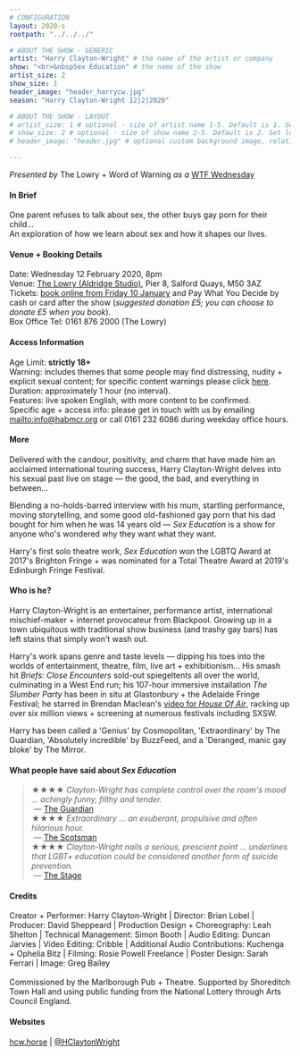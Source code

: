 ```yaml
---
# CONFIGURATION
layout: 2020-s
rootpath: "../../../"

# ABOUT THE SHOW - GENERIC
artist: "Harry Clayton-Wright" # the name of the artist or company
show: "<br>&nbspSex Education" # the name of the show
artist_size: 2
show_size: 1
header_image: "header_harrycw.jpg"   
season: "Harry Clayton-Wright 12|2|2020"

# ABOUT THE SHOW - LAYOUT
# artist_size: 1 # optional - size of artist name 1-5. Default is 1. Set longer names to lower values
# show_size: 2 # optional - size of show name 2-5. Default is 2. Set longer names to lower values
# header_image: "header.jpg" # optional custom background image, relative to current page

---
```

*Presented by* The Lowry + Word of Warning *as a* <a href="http://thelowry.com/about-us/festivals-projects/take-a-risk/wtf-wednesday" target="_blank">WTF Wednesday</a>
         
#### In Brief      
One parent refuses to talk about sex, the other buys gay porn for their child…<br>An exploration of how we learn about sex and how it shapes our lives.        
          
#### Venue + Booking Details           
Date: Wednesday 12 February 2020, 8pm        
Venue: <a href="http://thelowry.com/visit-lowry/how-to-get-here" target="_blank">The Lowry (Aldridge Studio)</a>, Pier 8, Salford Quays, M50 3AZ         
Tickets: <a href="http://thelowry.com/whats-on/wtf-wednesday-harry-clayton-wright-sex-education" target="_blank">book online from Friday 10 January</a> and Pay What You Decide by cash or card after the show (*suggested donation £5; you can choose to donate £5 when you book*).         
Box Office Tel: 0161 876 2000 (The Lowry)          
          
#### Access Information        
Age Limit: **strictly 18+**<br>Warning: includes themes that some people may find distressing, nudity + explicit sexual content; for specific content warnings please click [here](/warnings).<br>Duration: approximately 1 hour (no interval).<br>Features: live spoken English, with more content to be confirmed.<br>Specific age + access info: please get in touch with us by emailing <mailto:info@habmcr.org> or call 0161 232 6086 during weekday office hours.          
             
#### More         
Delivered with the candour, positivity, and charm that have made him an acclaimed international touring success, Harry Clayton-Wright delves into his sexual past live on stage — the good, the bad, and everything in between…        
          
Blending a no-holds-barred interview with his mum, startling performance, moving storytelling, and some good old-fashioned gay porn that his dad bought for him when he was 14 years old — *Sex Education* is a show for anyone who's wondered why they want what they want.         
         
Harry's first solo theatre work, *Sex Education* won the LGBTQ Award at 2017's Brighton Fringe + was nominated for a Total Theatre Award at 2019's Edinburgh Fringe Festival.         
        
#### Who is he?        
Harry Clayton-Wright is an entertainer, performance artist, international mischief-maker + internet provocateur from Blackpool. Growing up in a town ubiquitous with traditional show business (and trashy gay bars) has left stains that simply won't wash out.        
          
Harry's work spans genre and taste levels — dipping his toes into the worlds of entertainment, theatre, film, live art + exhibitionism… His smash hit *Briefs: Close Encounters* sold-out spiegeltents all over the world, culminating in a West End run; his 107-hour immersive installation *The Slumber Party* has been in situ at Glastonbury + the Adelaide Fringe Festival; he starred in Brendan Maclean's <a href="http://vimeo.com/200672866" target="_blank">video for *House Of Air*</a>, racking up over six million views + screening at numerous festivals including SXSW.        
         
Harry has been called a 'Genius' by Cosmopolitan, 'Extraordinary' by The Guardian, 'Absolutely incredible' by BuzzFeed, and a 'Deranged, manic gay bloke' by The Mirror.         
        
#### What people have said about *Sex Education*        
>★★★★ *Clayton-Wright has complete control over the room's mood … achingly funny, filthy and tender.*<br>&nbsp;— <a href="http://www.theguardian.com/stage/2019/aug/16/sex-education-oh-yes-oh-no-your-sexts-edinburgh-festival-2019" target="_blank">The Guardian</a><br>★★★★ *Extraordinary … an exuberant, propulsive and often hilarious hour.*
<br>&nbsp;— <a href="http://www.scotsman.com/arts-and-culture/edinburgh-festivals/theatre-review-sex-education-summerhall-edinburgh-1-4986003" target="_blank">The Scotsman</a><br>★★★★ *Clayton-Wright nails a serious, prescient point … underlines that LGBT+ education could be considered another form of suicide prevention.*<br>&nbsp;— <a href="http://www.thestage.co.uk/reviews/2019/sex-education-review-at-summerhall-edinburgh-nails-a-serious-point-about-lgbt-education" target="_blank">The Stage</a>           
        
#### Credits          
Creator + Performer: Harry Clayton-Wright | Director: Brian Lobel | Producer: David Sheppeard | Production Design + Choreography: Leah Shelton | Technical Management: Simon Booth | Audio Editing: Duncan Jarvies | Video Editing: Cribble | Additional Audio Contributions: Kuchenga + Ophelia Bitz | Filming: Rosie Powell Freelance | Poster Design: Sarah Ferrari | Image: Greg Bailey<br><br>Commissioned by the Marlborough Pub + Theatre. Supported by Shoreditch Town Hall and using public funding from the National Lottery through Arts Council England.         
         
#### Websites          
<a href="http://hcw.horse/project/sexeducation" target="_blank">hcw.horse</a> | <a href="http://twitter.com/HClaytonWright" target="_blank">@HClaytonWright</a>
